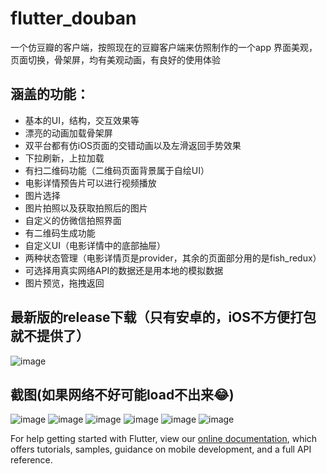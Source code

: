 # flutter_douban

一个仿豆瓣的客户端，按照现在的豆瓣客户端来仿照制作的一个app
界面美观，页面切换，骨架屏，均有美观动画，有良好的使用体验

## 涵盖的功能：
- 基本的UI，结构，交互效果等
- 漂亮的动画加载骨架屏
- 双平台都有仿iOS页面的交错动画以及左滑返回手势效果
- 下拉刷新，上拉加载
- 有扫二维码功能（二维码页面背景属于自绘UI） 
- 电影详情预告片可以进行视频播放
- 图片选择
- 图片拍照以及获取拍照后的图片
- 自定义的仿微信拍照界面
- 有二维码生成功能
- 自定义UI（电影详情中的底部抽屉）
- 两种状态管理（电影详情页是provider，其余的页面部分用的是fish_redux）
- 可选择用真实网络API的数据还是用本地的模拟数据
- 图片预览，拖拽返回

## 最新版的release下载（只有安卓的，iOS不方便打包就不提供了）
![image](https://github.com/luckysmg/flutter_douban/blob/master/md_img/qrcode.png)


## 截图(如果网络不好可能load不出来😂)
![image](https://github.com/luckysmg/flutter_douban/blob/master/md_img/book_music.png)
![image](https://github.com/luckysmg/flutter_douban/blob/master/md_img/detail.png)
![image](https://github.com/luckysmg/flutter_douban/blob/master/md_img/detail2.png)
![image](https://github.com/luckysmg/flutter_douban/blob/master/md_img/home.png)
![image](https://github.com/luckysmg/flutter_douban/blob/master/md_img/koubei.png)
![image](https://github.com/luckysmg/flutter_douban/blob/master/md_img/top250.png)



For help getting started with Flutter, view our
[online documentation](https://flutter.dev/docs), which offers tutorials,
samples, guidance on mobile development, and a full API reference.
